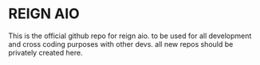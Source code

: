 # REIGN AIO
This is the official github repo for reign aio.
to be used for all development and cross coding purposes with other devs.
all new repos should be privately created here.
